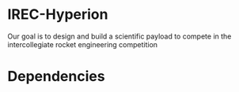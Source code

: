 # IREC-Hyperion
Our goal is to design and build a scientific payload to compete in the intercollegiate rocket engineering competition

# Dependencies
